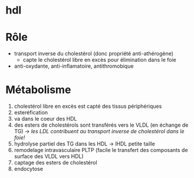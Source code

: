 # hdl




# Rôle


- transport inverse du cholestérol (donc propriété anti-athérogène) 
    - capte le cholestérol libre en excès pour élimination dans le foie 
- anti-oxydante, anti-inflamatoire, antithromobique 


# Métabolisme


1. cholestérol libre en excès est capté des tissus périphériques 
2. esteréfication 
3. va dans le coeur des HDL 
4. des esters de cholestérols sont transférés vers le VLDL (en échange de TG) -> _les LDL contribuent au transport inverse de cholestérol dans le foie!_ 
5. hydrolyse partiel des TG dans les HDL -> lHDL petite taille 
6. remodelage intravasculaire PLTP (facile le transfert des composants de surface des VLDL vers HDL) 
7. captage des esters de cholestérol 
8. endocytose 

